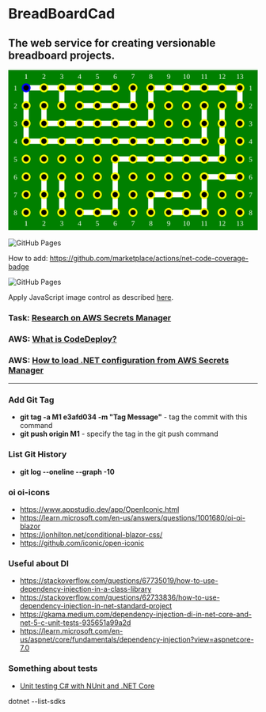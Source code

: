 # BreadBoardCad

## The web service for creating versionable breadboard projects.

![Demo Board](BBCAD.Doc/board-1.svg)

![GitHub Pages](https://github.com/K-S-K/BusTable/actions/workflows/dotnet.yml/badge.svg)

How to add: https://github.com/marketplace/actions/net-code-coverage-badge

![GitHub Pages](https://github.com/K-S-K/BreadBoardCad/actions/workflows/dotnet.yml/badge.svg)

Apply JavaScript image control as described [here](https://learn.microsoft.com/en-us/aspnet/core/blazor/javascript-interoperability/?view=aspnetcore-7.0).

### Task: [Research on AWS Secrets Manager](https://github.com/K-S-K/BreadBoardCad/issues/11)
### AWS: [What is CodeDeploy?](https://docs.aws.amazon.com/codedeploy/latest/userguide/welcome.html)<br>
### AWS: [How to load .NET configuration from AWS Secrets Manager](https://aws.amazon.com/ru/blogs/modernizing-with-aws/how-to-load-net-configuration-from-aws-secrets-manager/)

<hr>

### Add Git Tag
- **git tag -a M1 e3afd034 -m "Tag Message"** - tag the commit with this command
- **git push origin M1** - specify the tag in the git push command

### List Git History
- **git log --oneline --graph -10**

### oi oi-icons
- https://www.appstudio.dev/app/OpenIconic.html
- https://learn.microsoft.com/en-us/answers/questions/1001680/oi-oi-blazor
- https://jonhilton.net/conditional-blazor-css/
- https://github.com/iconic/open-iconic

### Useful about DI
- https://stackoverflow.com/questions/67735019/how-to-use-dependency-injection-in-a-class-library
- https://stackoverflow.com/questions/62733836/how-to-use-dependency-injection-in-net-standard-project
- https://gkama.medium.com/dependency-injection-di-in-net-core-and-net-5-c-unit-tests-935651a99a2d
- https://learn.microsoft.com/en-us/aspnet/core/fundamentals/dependency-injection?view=aspnetcore-7.0

### Something about tests
- [Unit testing C# with NUnit and .NET Core](https://learn.microsoft.com/en-us/dotnet/core/testing/unit-testing-with-nunit)


dotnet --list-sdks
